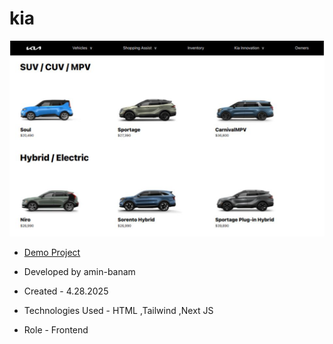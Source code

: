 # kia
![viewfinal](kia.png)

- [Demo Project](https://kia-nine.vercel.app/)

- Developed by amin-banam

- Created - 4.28.2025

- Technologies Used - HTML ,Tailwind ,Next JS

- Role - Frontend
